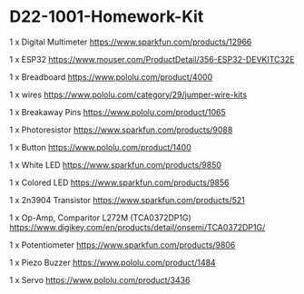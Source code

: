 # D22-1001-Homework-Kit
 1 x Digital Multimeter  https://www.sparkfun.com/products/12966
 
 1 x ESP32 https://www.mouser.com/ProductDetail/356-ESP32-DEVKITC32E
 
 1 x Breadboard https://www.pololu.com/product/4000
 
 1 x wires https://www.pololu.com/category/29/jumper-wire-kits
 
 1 x Breakaway Pins https://www.pololu.com/product/1065
 
 1 x Photoresistor https://www.sparkfun.com/products/9088
 
 1 x Button https://www.pololu.com/product/1400
 
 1 x White LED https://www.sparkfun.com/products/9850
 
 1 x Colored LED https://www.sparkfun.com/products/9856
 
 1 x 2n3904 Transistor https://www.sparkfun.com/products/521
 
 1 x Op-Amp, Comparitor L272M (TCA0372DP1G) https://www.digikey.com/en/products/detail/onsemi/TCA0372DP1G/
 
 1 x Potentiometer https://www.sparkfun.com/products/9806
 
 1 x Piezo Buzzer https://www.pololu.com/product/1484
 
 1 x Servo https://www.pololu.com/product/3436
 
